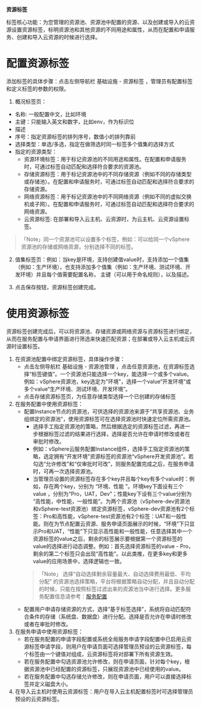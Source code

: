 
**资源标签**

标签核心功能：为您管理的资源池、资源池中配置的资源、以及创建或导入的云资源设置资源标签，标明资源池和其他资源的不同用途和属性，从而在配置和申请服务、创建和导入云资源的时候进行选择。


# 配置资源标签

添加标签的具体步骤：点击左侧导航栏 基础设施 - 资源标签 ，管理员有配置标签和定义标签的参数的权限。

1. 概况标签页：
  - 名称: 一般配置中文，比如环境
  - 主键：只能输入英文和数字，比如env，作为标识位
  - 描述
  - 序号：指定资源标签的排列序号，数值小的排列靠前
  - 选择类型：单选/多选，指定在做筛选时同一标签多个值集的选择方式
  - 指定的资源类型：
      + 资源环境标签：用于标记资源池的不同用途和属性。在配置和申请服务时，可通过标签自动匹配和选择符合要求的资源池。
      + 存储资源标签：用于标记资源池中的不同存储资源（例如不同的存储类型或存储池）。在配置和申请服务时，可通过标签自动匹配和选择符合要求的存储资源。
      + 网络资源标签：用于标记资源池中的不同网络资源（例如不同的虚拟交换机或子网）。在配置和申请服务时，可通过标签自动匹配和选择符合要求的网络资源。
      + 云资源标签: 在部署和导入云主机、云资源时，为云主机、云资源设置标签。

  >「Note」同一个资源池可以设置多个标签，例如：可以给同一个vSphere资源池的存储或网络资源，分别选择不同的标签。

2. 值集标签页：例如：当key是环境，支持创建值value时，支持添加一个值集（例如：生产环境），也支持添加多个值集（例如：生产环境、测试环境、开发环境）并且每个值需要配置名称， 主键（可以用于命名规则），以及描述。 

3. 点击保存按钮，资源标签创建完成。


# 使用资源标签

资源标签创建完成后，可以将资源池、存储资源或网络资源与资源标签进行绑定，从而在服务配置与申请界面进行筛选来快速匹配资源；在部署或导入云主机或云资源时设置标签。


1. 在资源池配置中绑定资源标签，具体操作步骤：
   + 点击左侧导航栏 基础设施 - 资源池管理 ，点击任意资源池，在资源标签选择“标签键值”。一个资源池只能选择一个key，能选择一个或多个value。例如：vSphere资源池，key选定为"环境"，选择一个value“开发环境”或多个value“生产环境、测试环境、开发环境”。
   + 点击存储资源标签页，为任意存储类型选择一个已创建的存储标签
2. 在服务配置中使用资源标签：
   + 配置Instance节点的资源池，可供选择的资源池来源于“共享资源池、业务组绑定的资源池”，使用资源标签可在选择资源池时快速定位所需资源池。
     - 选择手工指定资源池的策略，然后根据选定的资源标签过滤，再进一步根据标签过滤的结果进行选择，选择是否允许在申请时修改或者在审批时修改。
     - 例如：vSphere云服务配置Instance组件，选择手工指定资源池的策略，选定拥有“开发环境”资源标签的资源池“vSphere开发资源池”。若勾选“允许修改”和“仅审批时可改”，则服务配置完成之后，在服务申请时，可再一次选择资源池。
     - 当管理员设置的资源标签存在多个key并且每个key有多个value时：例如，存在两个key，分别为 “环境、性能 ”。环境key下面设有三个value ，分别为“Pro，UAT，Dev”；性能key下设有三个value分别为 “高性能，中性能，一般性能”。为两个资源池（vSphere-dev资源池和vSphere-test资源池）绑定资源标签，vSphere-dev资源池有2个标签：Pro和高性能，vSphere-test资源池有2个标签：UAT和一般性能。则在为节点配置云资源、服务申请页面展示的时候，“环境”下只显示Pro和UAT，“性能”下只显示高性能和一般性能，任意选择其中一个资源标签的value之后，剩余的标签展示要根据第一个资源标签的value的选择进行动态调整。例如：首先选择资源标签的value - Pro，剩余的第二个标签只会出现“高性能”。以此类推，在更多key和更多value的应用场景中，选择逻辑也一致。
     >「Note」 选择“自动选择剩余容量最大、自动选择费用最低、平均分配” 的资源池选择策略，平台将根据策略自动分配，并且自动分配的时候，只能在按照标签过滤出来的资源池当中进行选择。更多服务配置信息请参考：[服务配置](https://cloudchef.github.io/doc/AdminDoc/05服务建模/服务配置.html) 
   + 配置用户申请存储资源的方式，选择“基于标签选择”，系统将自动匹配符合条件的存储（系统盘、数据盘）进行分配。选择是否允许在申请时修改或者在审批时修改。
3. 在服务申请中使用资源标签：
   + 若在服务配置的申请字段配置或系统全局服务申请字段配置中已启用云资源标签申请字段，则用户在申请页面可选择管理员预设的云资源标签，每个标签由一个键值对组成，云资源标签将对部署下所有资源生效。
   + 若在服务配置中勾选资源池允许修改，则在申请页面，针对每个key，根据资源池中已经配置的资源标签，只展现资源池中已经使用的value。
   + 若在服务配置中勾选存储允许修改，则在申请页面，用户可以直接选择标签并定义磁盘大小。
4. 在导入云主机时使用云资源标签：用户在导入云主机配置标签时可选择管理员预设的云资源标签。
    